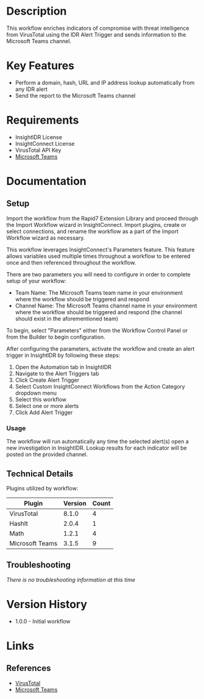 # Description

This workflow enriches indicators of compromise with threat intelligence from VirusTotal using the IDR Alert Trigger and sends information to the Microsoft Teams channel.

# Key Features

* Perform a domain, hash, URL and IP address lookup automatically from any IDR alert
* Send the report to the Microsoft Teams channel

# Requirements

* InsightIDR License
* InsightConnect License
* VirusTotal API Key
* [Microsoft Teams](https://insightconnect.help.rapid7.com/docs/microsoft-teams)

# Documentation

## Setup

Import the workflow from the Rapid7 Extension Library and proceed through the Import Workflow wizard in InsightConnect. Import plugins, create or select connections, and rename the workflow as a part of the Import Workflow wizard as necessary.

This workflow leverages InsightConnect's Parameters feature. This feature allows variables used multiple times throughout a workflow to be entered once and then referenced throughout the workflow.

There are two parameters you will need to configure in order to complete setup of your workflow:

* Team Name: The Microsoft Teams team name in your environment where the workflow should be triggered and respond
* Channel Name: The Microsoft Teams channel name in your environment where the workflow should be triggered and respond (the channel should exist in the aforementioned team)

To begin, select "Parameters" either from the Workflow Control Panel or from the Builder to begin configuration.

After configuring the parameters, activate the workflow and create an alert trigger in InsightIDR by following these steps:

1. Open the Automation tab in InsightIDR 
2. Navigate to the Alert Triggers tab 
3. Click Create Alert Trigger 
4. Select Custom InsightConnect Workflows from the Action Category dropdown menu 
5. Select this workflow 
6. Select one or more alerts
7. Click Add Alert Trigger

### Usage

The workflow will run automatically any time the selected alert(s) open a new investigation in InsightIDR. Lookup results for each indicator will be posted on the provided channel.

## Technical Details

Plugins utilized by workflow:

|Plugin|Version|Count|
|----|----|--------|
|VirusTotal|8.1.0|4|
|HashIt|2.0.4|1|
|Math|1.2.1|4|
|Microsoft Teams|3.1.5|9|

## Troubleshooting

_There is no troubleshooting information at this time_

# Version History

* 1.0.0 - Initial workflow

# Links

## References

* [VirusTotal](https://virustotal.com)
* [Microsoft Teams](https://teams.microsoft.com)
